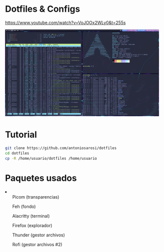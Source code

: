 # Dotfiles & Configs

https://www.youtube.com/watch?v=VoJOOx2WLy0&t=255s

![Screenshot](.screenshot.png)

# Tutorial
```bash
git clone https://github.com/antoniosarosi/dotfiles
cd dotfiles
cp -R /home/usuario/dotfiles /home/usuario
```

# Paquetes usados
<li>
<ul>Picom (transparencias)</ul>
<ul>Feh (fondo)</ul>
<ul>Alacritty (terminal)</ul>
<ul>Firefox (explorador)</ul>
<ul>Thunder (gestor archivos)</ul>
<ul>Rofi (gestor archivos #2)</ul>
</li>
